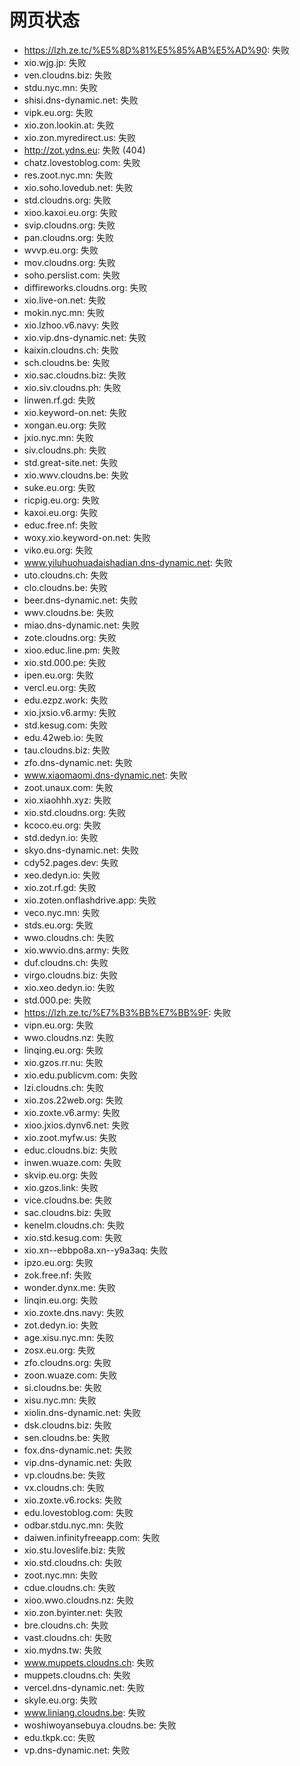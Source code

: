 # 网页状态
- https://lzh.ze.tc/%E5%8D%81%E5%85%AB%E5%AD%90: 失败
- xio.wjg.jp: 失败
- ven.cloudns.biz: 失败
- stdu.nyc.mn: 失败
- shisi.dns-dynamic.net: 失败
- vipk.eu.org: 失败
- xio.zon.lookin.at: 失败
- xio.zon.myredirect.us: 失败
- http://zot.ydns.eu: 失败 (404)
- chatz.lovestoblog.com: 失败
- res.zoot.nyc.mn: 失败
- xio.soho.lovedub.net: 失败
- std.cloudns.org: 失败
- xioo.kaxoi.eu.org: 失败
- svip.cloudns.org: 失败
- pan.cloudns.org: 失败
- wvvp.eu.org: 失败
- mov.cloudns.org: 失败
- soho.perslist.com: 失败
- diffireworks.cloudns.org: 失败
- xio.live-on.net: 失败
- mokin.nyc.mn: 失败
- xio.lzhoo.v6.navy: 失败
- xio.vip.dns-dynamic.net: 失败
- kaixin.cloudns.ch: 失败
- sch.cloudns.be: 失败
- xio.sac.cloudns.biz: 失败
- xio.siv.cloudns.ph: 失败
- linwen.rf.gd: 失败
- xio.keyword-on.net: 失败
- xongan.eu.org: 失败
- jxio.nyc.mn: 失败
- siv.cloudns.ph: 失败
- std.great-site.net: 失败
- xio.wwv.cloudns.be: 失败
- suke.eu.org: 失败
- ricpig.eu.org: 失败
- kaxoi.eu.org: 失败
- educ.free.nf: 失败
- woxy.xio.keyword-on.net: 失败
- viko.eu.org: 失败
- www.yiluhuohuadaishadian.dns-dynamic.net: 失败
- uto.cloudns.ch: 失败
- clo.cloudns.be: 失败
- beer.dns-dynamic.net: 失败
- wwv.cloudns.be: 失败
- miao.dns-dynamic.net: 失败
- zote.cloudns.org: 失败
- xioo.educ.line.pm: 失败
- xio.std.000.pe: 失败
- ipen.eu.org: 失败
- vercl.eu.org: 失败
- edu.ezpz.work: 失败
- xio.jxsio.v6.army: 失败
- std.kesug.com: 失败
- edu.42web.io: 失败
- tau.cloudns.biz: 失败
- zfo.dns-dynamic.net: 失败
- www.xiaomaomi.dns-dynamic.net: 失败
- zoot.unaux.com: 失败
- xio.xiaohhh.xyz: 失败
- xio.std.cloudns.org: 失败
- kcoco.eu.org: 失败
- std.dedyn.io: 失败
- skyo.dns-dynamic.net: 失败
- cdy52.pages.dev: 失败
- xeo.dedyn.io: 失败
- xio.zot.rf.gd: 失败
- xio.zoten.onflashdrive.app: 失败
- veco.nyc.mn: 失败
- stds.eu.org: 失败
- wwo.cloudns.ch: 失败
- xio.wwvio.dns.army: 失败
- duf.cloudns.ch: 失败
- virgo.cloudns.biz: 失败
- xio.xeo.dedyn.io: 失败
- std.000.pe: 失败
- https://lzh.ze.tc/%E7%B3%BB%E7%BB%9F: 失败
- vipn.eu.org: 失败
- wwo.cloudns.nz: 失败
- linqing.eu.org: 失败
- xio.gzos.rr.nu: 失败
- xio.edu.publicvm.com: 失败
- lzi.cloudns.ch: 失败
- xio.zos.22web.org: 失败
- xio.zoxte.v6.army: 失败
- xioo.jxios.dynv6.net: 失败
- xio.zoot.myfw.us: 失败
- educ.cloudns.biz: 失败
- inwen.wuaze.com: 失败
- skvip.eu.org: 失败
- xio.gzos.link: 失败
- vice.cloudns.be: 失败
- sac.cloudns.biz: 失败
- kenelm.cloudns.ch: 失败
- xio.std.kesug.com: 失败
- xio.xn--ebbpo8a.xn--y9a3aq: 失败
- ipzo.eu.org: 失败
- zok.free.nf: 失败
- wonder.dynx.me: 失败
- linqin.eu.org: 失败
- xio.zoxte.dns.navy: 失败
- zot.dedyn.io: 失败
- age.xisu.nyc.mn: 失败
- zosx.eu.org: 失败
- zfo.cloudns.org: 失败
- zoon.wuaze.com: 失败
- si.cloudns.be: 失败
- xisu.nyc.mn: 失败
- xiolin.dns-dynamic.net: 失败
- dsk.cloudns.biz: 失败
- sen.cloudns.be: 失败
- fox.dns-dynamic.net: 失败
- vip.dns-dynamic.net: 失败
- vp.cloudns.be: 失败
- vx.cloudns.ch: 失败
- xio.zoxte.v6.rocks: 失败
- edu.lovestoblog.com: 失败
- odbar.stdu.nyc.mn: 失败
- daiwen.infinityfreeapp.com: 失败
- xio.stu.loveslife.biz: 失败
- xio.std.cloudns.ch: 失败
- zoot.nyc.mn: 失败
- cdue.cloudns.ch: 失败
- xioo.wwo.cloudns.nz: 失败
- xio.zon.byinter.net: 失败
- bre.cloudns.ch: 失败
- vast.cloudns.ch: 失败
- xio.mydns.tw: 失败
- www.muppets.cloudns.ch: 失败
- muppets.cloudns.ch: 失败
- vercel.dns-dynamic.net: 失败
- skyle.eu.org: 失败
- www.liniang.cloudns.be: 失败
- woshiwoyansebuya.cloudns.be: 失败
- edu.tkpk.cc: 失败
- vp.dns-dynamic.net: 失败

